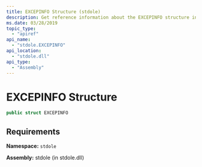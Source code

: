 ```yaml
---
title: EXCEPINFO Structure (stdole)
description: Get reference information about the EXCEPINFO structure in .NET. The structure is in the stdole namespace and the stdole assembly.
ms.date: 03/28/2019
topic_type:
  - "apiref"
api_name:
  - "stdole.EXCEPINFO"
api_location:
  - "stdole.dll"
api_type:
  - "Assembly"
---
```

# EXCEPINFO Structure

```csharp
public struct EXCEPINFO
```

## Requirements

**Namespace:** `stdole`

**Assembly:** stdole (in stdole.dll)
